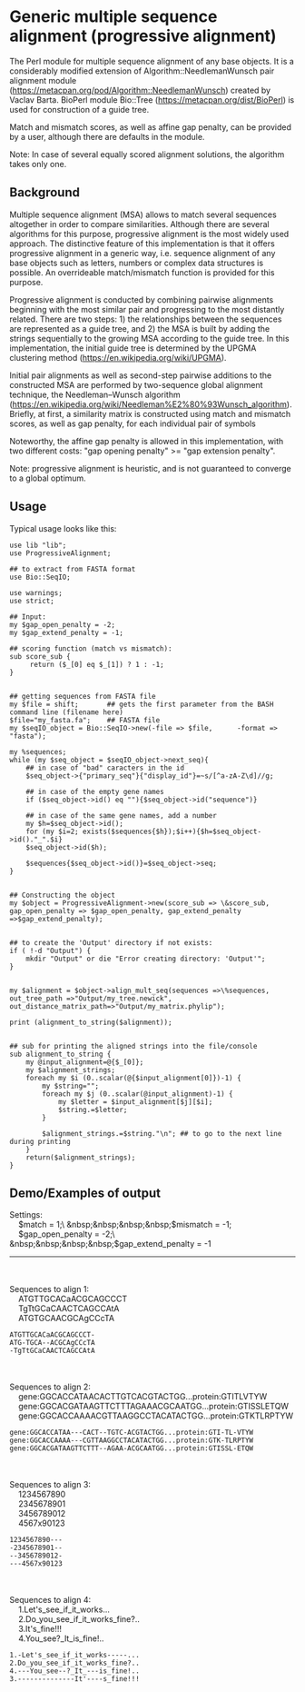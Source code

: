 
# Generic multiple sequence alignment (progressive alignment)

The Perl module for multiple sequence alignment of any base objects.
It is a considerably modified extension of Algorithm::NeedlemanWunsch pair alignment
 module (https://metacpan.org/pod/Algorithm::NeedlemanWunsch) created by Vaclav Barta.
BioPerl module Bio::Tree (https://metacpan.org/dist/BioPerl) is used for construction of a guide tree.

Match and mismatch scores, as well as affine gap penalty, can be provided by a user,
although there are defaults in the module.

Note: In case of several equally scored alignment solutions, the algorithm takes only one.



## Background

Multiple sequence alignment (MSA) allows to match several sequences altogether in order to compare similarities.
Although there are several algorithms for this purpose, progressive alignment is the most widely used approach. The distinctive feature of this implementation is that it offers progressive alignment in a generic way, i.e. sequence alignment of any base objects such as letters, numbers or complex data structures is possible. An overrideable match/mismatch function is provided for this purpose.

Progressive alignment is conducted by combining pairwise alignments
beginning with the most similar pair and progressing to the most distantly related.
There are two steps: 1) the relationships between the sequences are represented as a guide tree, and 
2) the MSA is built by adding the strings sequentially to the growing MSA according
 to the guide tree. In this implementation, the initial guide tree is determined by the UPGMA clustering method (https://en.wikipedia.org/wiki/UPGMA).

Initial pair alignments as well as second-step pairwise additions to the constructed
MSA are performed by two-sequence global alignment technique, the Needleman–Wunsch algorithm
(https://en.wikipedia.org/wiki/Needleman%E2%80%93Wunsch_algorithm). Briefly, at first,
 a similarity matrix is constructed using match and mismatch scores, as well as gap penalty, 
 for each individual pair of symbols 

 Noteworthy, the affine gap penalty is allowed in this implementation, 
 with two different costs: "gap opening penalty" >= "gap extension penalty".

Note: progressive alignment is heuristic, and is not guaranteed to converge to a global optimum.
## Usage
Typical usage looks like this:


```
use lib "lib";
use ProgressiveAlignment;

## to extract from FASTA format
use Bio::SeqIO;

use warnings;
use strict;

## Input:
my $gap_open_penalty = -2;
my $gap_extend_penalty = -1;

## scoring function (match vs mismatch):
sub score_sub {
     return ($_[0] eq $_[1]) ? 1 : -1;
}


## getting sequences from FASTA file
my $file = shift; 		## gets the first parameter from the BASH command line (filename here)
$file="my_fasta.fa"; 	## FASTA file
my $seqIO_object = Bio::SeqIO->new(-file => $file,      -format => "fasta");

my %sequences;
while (my $seq_object = $seqIO_object->next_seq){
	## in case of "bad" caracters in the id
	$seq_object->{"primary_seq"}{"display_id"}=~s/[^a-zA-Z\d]//g;

	## in case of the empty gene names
	if ($seq_object->id() eq ""){$seq_object->id("sequence")}

	## in case of the same gene names, add a number
	my $h=$seq_object->id();
	for (my $i=2; exists($sequences{$h});$i++){$h=$seq_object->id()."_".$i}
	$seq_object->id($h);
	
	$sequences{$seq_object->id()}=$seq_object->seq;
}


## Constructing the object
my $object = ProgressiveAlignment->new(score_sub => \&score_sub, gap_open_penalty => $gap_open_penalty, gap_extend_penalty =>$gap_extend_penalty);


## to create the 'Output' directory if not exists:
if ( !-d "Output") {
	mkdir "Output" or die "Error creating directory: 'Output'";
}


my $alignment = $object->align_mult_seq(sequences =>\%sequences, out_tree_path =>"Output/my_tree.newick", out_distance_matrix_path=>"Output/my_matrix.phylip");

print (alignment_to_string($alignment));


## sub for printing the aligned strings into the file/console
sub alignment_to_string {
	my @input_alignment=@{$_[0]};
	my $alignment_strings;
	foreach my $i (0..scalar(@{$input_alignment[0]})-1) {
		my $string="";
		foreach my $j (0..scalar(@input_alignment)-1) {
			my $letter = $input_alignment[$j][$i];
			$string.=$letter;
		}
		
		$alignment_strings.=$string."\n"; ## to go to the next line during printing
	}
	return($alignment_strings);
}
```

## Demo/Examples of output


Settings:\
&nbsp;&nbsp;&nbsp;&nbsp;$match = 1;\
&nbsp;&nbsp;&nbsp;&nbsp;$mismatch = -1;\
&nbsp;&nbsp;&nbsp;&nbsp;$gap_open_penalty = -2;\
&nbsp;&nbsp;&nbsp;&nbsp;$gap_extend_penalty = -1

---

&nbsp;\
&nbsp;\
Sequences to align 1:\
&nbsp;&nbsp;&nbsp;&nbsp;ATGTTGCACaACGCAGCCCT\
&nbsp;&nbsp;&nbsp;&nbsp;TgTtGCaCAACTCAGCCAtA\
&nbsp;&nbsp;&nbsp;&nbsp;ATGTGCAACGCAgCCcTA
```
ATGTTGCACaACGCAGCCCT-
ATG-TGCA--ACGCAgCCcTA
-TgTtGCaCAACTCAGCCAtA
```

&nbsp;\
&nbsp;\
Sequences to align 2:\
&nbsp;&nbsp;&nbsp;&nbsp;gene:GGCACCATAACACTTGTCACGTACTGG...protein:GTITLVTYW\
&nbsp;&nbsp;&nbsp;&nbsp;gene:GGCACGATAAGTTCTTTAGAAACGCAATGG...protein:GTISSLETQW\
&nbsp;&nbsp;&nbsp;&nbsp;gene:GGCACCAAAACGTTAAGGCCTACATACTGG...protein:GTKTLRPTYW
```
gene:GGCACCATAA---CACT--TGTC-ACGTACTGG...protein:GTI-TL-VTYW
gene:GGCACCAAAA---CGTTAAGGCCTACATACTGG...protein:GTK-TLRPTYW
gene:GGCACGATAAGTTCTTT--AGAA-ACGCAATGG...protein:GTISSL-ETQW
```

&nbsp;\
&nbsp;\
Sequences to align 3:\
&nbsp;&nbsp;&nbsp;&nbsp;1234567890\
&nbsp;&nbsp;&nbsp;&nbsp;2345678901\
&nbsp;&nbsp;&nbsp;&nbsp;3456789012\
&nbsp;&nbsp;&nbsp;&nbsp;4567x90123
```
1234567890---
-2345678901--
--3456789012-
---4567x90123
```

&nbsp;\
&nbsp;\
Sequences to align 4:\
&nbsp;&nbsp;&nbsp;&nbsp;1.Let's_see_if_it_works...\
&nbsp;&nbsp;&nbsp;&nbsp;2.Do_you_see_if_it_works_fine?..\
&nbsp;&nbsp;&nbsp;&nbsp;3.It's_fine!!!\
&nbsp;&nbsp;&nbsp;&nbsp;4.You_see?_It_is_fine!..
```
1.-Let's_see_if_it_works-----...
2.Do_you_see_if_it_works_fine?..
4.---You_see--?_It_---is_fine!..
3.--------------It'----s_fine!!!
```




